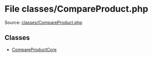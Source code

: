 File classes/CompareProduct.php
=========

Source: [classes/CompareProduct.php](https://github.com/PrestaShop/PrestaShop/blob/1.6.0.14/classes/CompareProduct.php)


Classes
-------

* [CompareProductCore](class.CompareProductCore.md)

